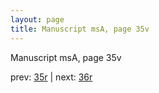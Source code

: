 ```yaml
---
layout: page
title: Manuscript msA, page 35v
---
```


Manuscript msA, page 35v

prev:  [35r](../35r) | next:  [36r](../36r)